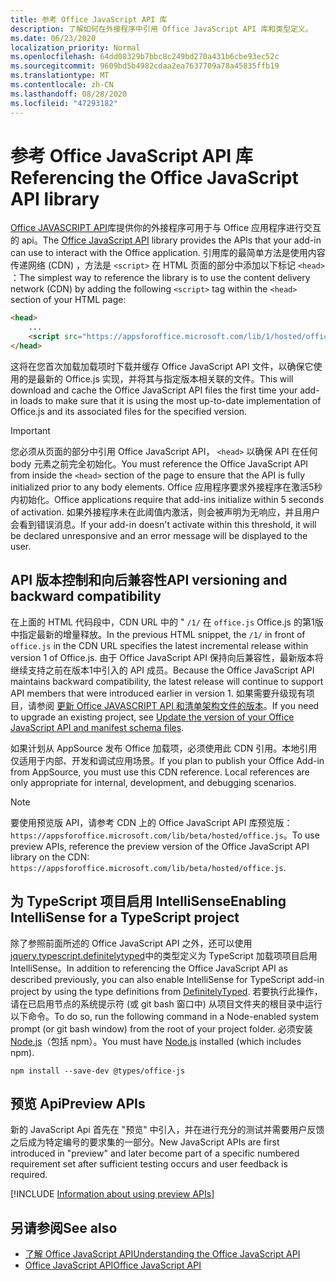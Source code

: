 ```yaml
---
title: 参考 Office JavaScript API 库
description: 了解如何在外接程序中引用 Office JavaScript API 库和类型定义。
ms.date: 06/23/2020
localization_priority: Normal
ms.openlocfilehash: 64dd08329b7bbc8c249bd270a431b6cbe93ec52c
ms.sourcegitcommit: 9609bd5b4982cdaa2ea7637709a78a45835ffb19
ms.translationtype: MT
ms.contentlocale: zh-CN
ms.lasthandoff: 08/28/2020
ms.locfileid: "47293182"
---
```

# <a name="referencing-the-office-javascript-api-library"></a><span data-ttu-id="fb264-103">参考 Office JavaScript API 库</span><span class="sxs-lookup"><span data-stu-id="fb264-103">Referencing the Office JavaScript API library</span></span>

<span data-ttu-id="fb264-104">[Office JAVASCRIPT API](../reference/javascript-api-for-office.md)库提供你的外接程序可用于与 Office 应用程序进行交互的 api。</span><span class="sxs-lookup"><span data-stu-id="fb264-104">The [Office JavaScript API](../reference/javascript-api-for-office.md) library provides the APIs that your add-in can use to interact with the Office application.</span></span> <span data-ttu-id="fb264-105">引用库的最简单方法是使用内容传递网络 (CDN) ，方法是 `<script>` 在 HTML 页面的部分中添加以下标记 `<head>` ：</span><span class="sxs-lookup"><span data-stu-id="fb264-105">The simplest way to reference the library is to use the content delivery network (CDN) by adding the following `<script>` tag within the `<head>` section of your HTML page:</span></span>  

```html
<head>
    ...
    <script src="https://appsforoffice.microsoft.com/lib/1/hosted/office.js" type="text/javascript"></script>
</head>
```

<span data-ttu-id="fb264-106">这将在您首次加载加载项时下载并缓存 Office JavaScript API 文件，以确保它使用的是最新的 Office.js 实现，并将其与指定版本相关联的文件。</span><span class="sxs-lookup"><span data-stu-id="fb264-106">This will download and cache the Office JavaScript API files the first time your add-in loads to make sure that it is using the most up-to-date implementation of Office.js and its associated files for the specified version.</span></span>

> [!IMPORTANT]
> <span data-ttu-id="fb264-107">您必须从页面的部分中引用 Office JavaScript API， `<head>` 以确保 API 在任何 body 元素之前完全初始化。</span><span class="sxs-lookup"><span data-stu-id="fb264-107">You must reference the Office JavaScript API from inside the `<head>` section of the page to ensure that the API is fully initialized prior to any body elements.</span></span> <span data-ttu-id="fb264-108">Office 应用程序要求外接程序在激活5秒内初始化。</span><span class="sxs-lookup"><span data-stu-id="fb264-108">Office applications require that add-ins initialize within 5 seconds of activation.</span></span> <span data-ttu-id="fb264-109">如果外接程序未在此阈值内激活，则会被声明为无响应，并且用户会看到错误消息。</span><span class="sxs-lookup"><span data-stu-id="fb264-109">If your add-in doesn't activate within this threshold, it will be declared unresponsive and an error message will be displayed to the user.</span></span>

## <a name="api-versioning-and-backward-compatibility"></a><span data-ttu-id="fb264-110">API 版本控制和向后兼容性</span><span class="sxs-lookup"><span data-stu-id="fb264-110">API versioning and backward compatibility</span></span>

<span data-ttu-id="fb264-111">在上面的 HTML 代码段中，CDN URL 中的 " `/1/` 在 `office.js` Office.js 的第1版中指定最新的增量释放。</span><span class="sxs-lookup"><span data-stu-id="fb264-111">In the previous HTML snippet, the `/1/` in front of `office.js` in the CDN URL specifies the latest incremental release within version 1 of Office.js.</span></span> <span data-ttu-id="fb264-112">由于 Office JavaScript API 保持向后兼容性，最新版本将继续支持之前在版本1中引入的 API 成员。</span><span class="sxs-lookup"><span data-stu-id="fb264-112">Because the Office JavaScript API maintains backward compatibility, the latest release will continue to support API members that were introduced earlier in version 1.</span></span> <span data-ttu-id="fb264-113">如果需要升级现有项目，请参阅 [更新 Office JAVASCRIPT API 和清单架构文件的版本](update-your-javascript-api-for-office-and-manifest-schema-version.md)。</span><span class="sxs-lookup"><span data-stu-id="fb264-113">If you need to upgrade an existing project, see [Update the version of your Office JavaScript API and manifest schema files](update-your-javascript-api-for-office-and-manifest-schema-version.md).</span></span> 

<span data-ttu-id="fb264-p104">如果计划从 AppSource 发布 Office 加载项，必须使用此 CDN 引用。本地引用仅适用于内部、开发和调试应用场景。</span><span class="sxs-lookup"><span data-stu-id="fb264-p104">If you plan to publish your Office Add-in from AppSource, you must use this CDN reference. Local references are only appropriate for internal, development, and debugging scenarios.</span></span>

> [!NOTE]
> <span data-ttu-id="fb264-116">要使用预览版 API，请参考 CDN 上的 Office JavaScript API 库预览版：`https://appsforoffice.microsoft.com/lib/beta/hosted/office.js`。</span><span class="sxs-lookup"><span data-stu-id="fb264-116">To use preview APIs, reference the preview version of the Office JavaScript API library on the CDN: `https://appsforoffice.microsoft.com/lib/beta/hosted/office.js`.</span></span>

## <a name="enabling-intellisense-for-a-typescript-project"></a><span data-ttu-id="fb264-117">为 TypeScript 项目启用 IntelliSense</span><span class="sxs-lookup"><span data-stu-id="fb264-117">Enabling IntelliSense for a TypeScript project</span></span>

<span data-ttu-id="fb264-118">除了参照前面所述的 Office JavaScript API 之外，还可以使用 [jquery.typescript.definitelytyped](https://github.com/DefinitelyTyped/DefinitelyTyped/tree/master/types/office-js)中的类型定义为 TypeScript 加载项项目启用 IntelliSense。</span><span class="sxs-lookup"><span data-stu-id="fb264-118">In addition to referencing the Office JavaScript API as described previously, you can also enable IntelliSense for TypeScript add-in project by using the type definitions from [DefinitelyTyped](https://github.com/DefinitelyTyped/DefinitelyTyped/tree/master/types/office-js).</span></span> <span data-ttu-id="fb264-119">若要执行此操作，请在已启用节点的系统提示符 (或 git bash 窗口中) 从项目文件夹的根目录中运行以下命令。</span><span class="sxs-lookup"><span data-stu-id="fb264-119">To do so, run the following command in a Node-enabled system prompt (or git bash window) from the root of your project folder.</span></span> <span data-ttu-id="fb264-120">必须安装 [Node.js](https://nodejs.org)（包括 npm）。</span><span class="sxs-lookup"><span data-stu-id="fb264-120">You must have [Node.js](https://nodejs.org) installed (which includes npm).</span></span>

```command&nbsp;line
npm install --save-dev @types/office-js
```

## <a name="preview-apis"></a><span data-ttu-id="fb264-121">预览 Api</span><span class="sxs-lookup"><span data-stu-id="fb264-121">Preview APIs</span></span>

<span data-ttu-id="fb264-122">新的 JavaScript Api 首先在 "预览" 中引入，并在进行充分的测试并需要用户反馈之后成为特定编号的要求集的一部分。</span><span class="sxs-lookup"><span data-stu-id="fb264-122">New JavaScript APIs are first introduced in "preview" and later become part of a specific numbered requirement set after sufficient testing occurs and user feedback is required.</span></span>

[!INCLUDE [Information about using preview APIs](../includes/using-preview-apis-host.md)]

## <a name="see-also"></a><span data-ttu-id="fb264-123">另请参阅</span><span class="sxs-lookup"><span data-stu-id="fb264-123">See also</span></span>

- [<span data-ttu-id="fb264-124">了解 Office JavaScript API</span><span class="sxs-lookup"><span data-stu-id="fb264-124">Understanding the Office JavaScript API</span></span>](understanding-the-javascript-api-for-office.md)
- [<span data-ttu-id="fb264-125">Office JavaScript API</span><span class="sxs-lookup"><span data-stu-id="fb264-125">Office JavaScript API</span></span>](../reference/javascript-api-for-office.md)
